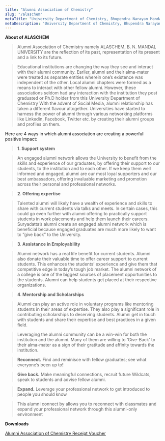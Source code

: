 ```yaml
---
title: "Alumni Association of Chemistry"
slug: "/alaschem"
metaTitle: "University Department of Chemistry, Bhupendra Narayan Mandal University"
metaDescription: "University Department of Chemistry, Bhupendra Narayan Mandal University, Madhepura (Bihar)."
---
```




**About of ALASCHEM**

>Alumni Association of Chemistry namely ALASCHEM, B. N. MANDAL UNIVERSITY are the reflection of its past, representation of its present and a link to its future.

>Educational institutions are changing the way they see and interact with their alumni community. Earlier, alumni and their alma-mater were treated as separate entities wherein one’s existence was independent of the other. Local alumni chapters were formed as a means to interact with other fellow alumni. However, these associations seldom had any interaction with the institution they post graduated or Ph.D holder from this University Department of Chemistry With the advent of Social Media, alumni relationship has taken a different flavour altogether. Universities have started to harness the power of alumni through various networking platforms like Linkedin, Facebook, Twitter etc. by creating their alumni groups and profiles on them.

Here are 4 ways in which alumni association are creating a powerful positive impact:

>**1. Support system**

>An engaged alumni network allows the University to benefit from the skills and experience of our graduates, by offering their support to our students, to the institution and to each other. If we keep them well informed and engaged, alumni are our most loyal supporters and our best ambassadors, offering invaluable marketing and promotion across their personal and professional networks.

>**2. Offering expertise**

>Talented alumni will likely have a wealth of experience and skills to share with current students via talks and meets. In certain cases, this could go even further with alumni offering to practically support students in work placements and help them launch their careers.  Suryadatta’s  alumni create an engaged alumni network which is beneficial because engaged graduates are much more likely to want to “give back” to the University.

>**3. Assistance in Employability**

>Alumni network has a real life benefit for current students. Alumni also donate their valuable time to offer career support to current students. This enhances the students’ experience and give them that competitive edge in today’s tough job market. The alumni network of a college is one of the biggest sources of placement opportunities to the students. Alumni can help students get placed at their respective organizations.

>**4. Mentorship and Scholarships**

>Alumni can play an active role in voluntary programs like mentoring students in their areas of expertise. They also play a significant role in contributing scholarships to deserving students. Alumni get in touch with students and share their expertise and best practices in a given field.


>Leveraging the alumni community can be a win-win for both the institution and the alumni. Many of them are willing to ‘Give-Back’ to their alma-mater as a sign of their gratitude and affinity towards the institution.

>**Reconnect.** Find and reminisce with fellow graduates; see what everyone’s been up to!

>**Give back.** Make meaningful connections, recruit future Wildcats, speak to students and advise fellow alumni.

>**Expand.** Leverage your professional network to get introduced to people you should know

>This alumni connect by allows you to reconnect with classmates and expand your professional network through this alumni-only environment


**Downloads**

[Alumni Association of Chemistry Receipt Voucher](../documents/Alumni.Association.of.Chemistry.Receipt.Voucher.pdf)

